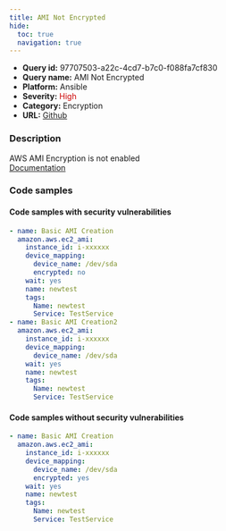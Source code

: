 ```yaml
---
title: AMI Not Encrypted
hide:
  toc: true
  navigation: true
---
```


<style>
  .highlight .hll {
    background-color: #ff171742;
  }
  .md-content {
    max-width: 1100px;
    margin: 0 auto;
  }
</style>

-   **Query id:** 97707503-a22c-4cd7-b7c0-f088fa7cf830
-   **Query name:** AMI Not Encrypted
-   **Platform:** Ansible
-   **Severity:** <span style="color:#C00">High</span>
-   **Category:** Encryption
-   **URL:** [Github](https://github.com/Checkmarx/kics/tree/master/assets/queries/ansible/aws/ami_not_encrypted)

### Description
AWS AMI Encryption is not enabled<br>
[Documentation](https://docs.ansible.com/ansible/latest/collections/amazon/aws/ec2_ami_module.html)

### Code samples
#### Code samples with security vulnerabilities
```yaml title="Positive test num. 1 - yaml file" hl_lines="13 6"
- name: Basic AMI Creation
  amazon.aws.ec2_ami:
    instance_id: i-xxxxxx
    device_mapping:
      device_name: /dev/sda
      encrypted: no
    wait: yes
    name: newtest
    tags:
      Name: newtest
      Service: TestService
- name: Basic AMI Creation2
  amazon.aws.ec2_ami:
    instance_id: i-xxxxxx
    device_mapping:
      device_name: /dev/sda
    wait: yes
    name: newtest
    tags:
      Name: newtest
      Service: TestService

```


#### Code samples without security vulnerabilities
```yaml title="Negative test num. 1 - yaml file"
- name: Basic AMI Creation
  amazon.aws.ec2_ami:
    instance_id: i-xxxxxx
    device_mapping:
      device_name: /dev/sda
      encrypted: yes
    wait: yes
    name: newtest
    tags:
      Name: newtest
      Service: TestService

```
